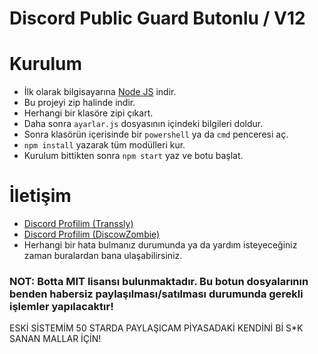 
# Discord Public Guard Butonlu / V12

# Kurulum
* İlk olarak bilgisayarına [Node JS](https://nodejs.org/en/) indir.
* Bu projeyi zip halinde indir.
* Herhangi bir klasöre zipi çıkart.
* Daha sonra `ayarlar.js` dosyasının içindeki bilgileri doldur.
* Sonra klasörün içerisinde bir `powershell` ya da `cmd` penceresi aç.
* ```npm install``` yazarak tüm modülleri kur.
* Kurulum bittikten sonra ```npm start``` yaz ve botu başlat.

# İletişim
* [Discord Profilim (Transsly)](https://discord.com/users/752683146121707663)
* [Discord Profilim (DiscowZombie)](https://discord.com/users/746066222310883339)
* Herhangi bir hata bulmanız durumunda ya da yardım isteyeceğiniz zaman buralardan bana ulaşabilirsiniz.

### NOT: Botta MIT lisansı bulunmaktadır. Bu botun dosyalarının benden habersiz paylaşılması/satılması durumunda gerekli işlemler yapılacaktır!



ESKİ SİSTEMİM 50 STARDA PAYLAŞICAM PİYASADAKİ KENDİNİ Bİ S*K SANAN MALLAR İÇİN!
